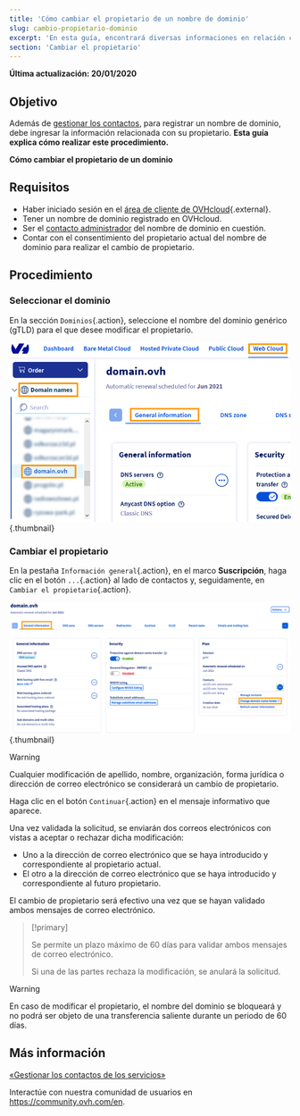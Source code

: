 ```yaml
---
title: 'Cómo cambiar el propietario de un nombre de dominio'
slug: cambio-propietario-dominio
excerpt: 'En esta guía, encontrará diversas informaciones en relación con el cambio de propietario del nombre de un dominio.'
section: 'Cambiar el propietario'
---
```


**Última actualización: 20/01/2020**

## Objetivo

Además de [gestionar los contactos](https://docs.ovh.com/es/customer/gestion-de-los-contactos/), para registrar un nombre de dominio, debe ingresar la información relacionada con su propietario. <b>Esta guía explica cómo realizar este procedimiento.</b>

**Cómo cambiar el propietario de un dominio**

## Requisitos

- Haber iniciado sesión en el [área de cliente de OVHcloud](https://www.ovh.com/manager/web){.external}.
- Tener un nombre de dominio registrado en OVHcloud.
- Ser el [contacto administrador](https://docs.ovh.com/es/customer/gestion-de-los-contactos/) del nombre de dominio en cuestión.
- Contar con el consentimiento del propietario actual del nombre de dominio para realizar el cambio de propietario.

## Procedimiento

### Seleccionar el dominio
En la sección `Dominios`{.action}, seleccione el nombre del dominio genérico (gTLD) para el que desee modificar el propietario.


![hosting](images/SS_2.png){.thumbnail}


### Cambiar el propietario
En la pestaña `Información general`{.action}, en el marco **Suscripción**, haga clic en el botón `...`{.action} al lado de contactos y, seguidamente, en `Cambiar el propietario`{.action}.


![hosting](images/3652-2.png){.thumbnail}


> [!warning]
>
> Cualquier modificación de apellido, nombre, organización, forma jurídica o dirección de correo electrónico se
> considerará un cambio de propietario.
> 

Haga clic en el botón `Continuar`{.action} en el mensaje informativo que aparece.

Una vez validada la solicitud, se enviarán dos correos electrónicos con vistas a aceptar o rechazar dicha modificación:

- Uno a la dirección de correo electrónico que se haya introducido y correspondiente al propietario actual.
- El otro a la dirección de correo electrónico que se haya introducido y correspondiente al futuro propietario.

El cambio de propietario será efectivo una vez que se hayan validado ambos mensajes de correo electrónico.



> [!primary]
>
> 
> Se permite un plazo máximo de 60 días para validar ambos mensajes de correo electrónico.
> 
> Si una de las partes rechaza la modificación, se anulará la solicitud.
> 
> 



> [!warning]
>
> En caso de modificar el propietario, el nombre del dominio se
> bloqueará y no podrá ser objeto de una transferencia saliente durante un periodo de 60 días.
> 

## Más información

[«Gestionar los contactos de los servicios»](https://docs.ovh.com/es/customer/gestion-de-los-contactos/)

Interactúe con nuestra comunidad de usuarios en https://community.ovh.com/en.
